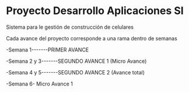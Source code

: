 # Proyecto Desarrollo Aplicaciones SI
Sistema para le gestión de construcción de celulares

Cada avance del proyecto corresponde a una rama dentro de semanas

-Semana 1-------PRIMER AVANCE


-Semana 2 y 3-------SEGUNDO AVANCE 1 (Micro Avance)


-Semana 4 y 5-------SEGUNDO AVANCE 2 (Avance total) 

-Semana 6- Micro Avance 1
